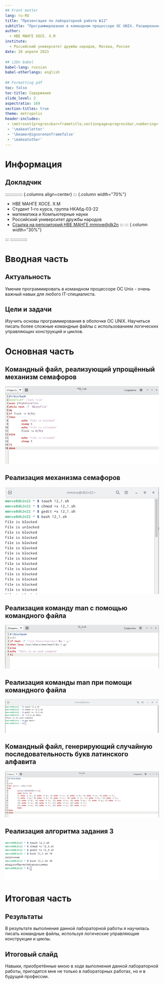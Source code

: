 ```yaml
---
## Front matter
lang: ru-RU
title: "Презентация по лабораторной работе №12"
subtitle: "Программирование в командном процессоре ОС UNIX. Расширенное программирование"
author:
  - НВЕ МАНГЕ ХОСЕ. X.M
institute:
  - Российский университет дружбы народов, Москва, Россия
date: 26 апреля 2023

## i18n babel
babel-lang: russian
babel-otherlangs: english

## Formatting pdf
toc: false
toc-title: Содержание
slide_level: 2
aspectratio: 169
section-titles: true
theme: metropolis
header-includes:
 - \metroset{progressbar=frametitle,sectionpage=progressbar,numbering=fraction}
 - '\makeatletter'
 - '\beamer@ignorenonframefalse'
 - '\makeatother'
---
```


# Информация

## Докладчик

:::::::::::::: {.columns align=center}
::: {.column width="70%"}

 
  * НВЕ МАНГЕ ХОСЕ. X.M
  * Студент 1-го курса, группа НКАбд-03-22
  * математика и Компьютерные науки
  * Российский университет дружбы народов
  * [Ссылка на репозиторий НВЕ МАНГЕ mmnve@dk2n](https://github.com/josegersonmikonve/study_2022-2023_os-intro)
:::
::: {.column width="30%"}


:::
::::::::::::::

# Вводная часть

## Актуальность

  Умение программировать в командном процессоре ОС Unix - очень важный навык для любого IT-специалиста.

## Цели и задачи

  Изучить основы программирования в оболочке ОС UNIX. Научиться писать более сложные командные файлы с использованием логических управляющих конструкций и циклов.

# Основная часть

## Командный файл, реализующий упрощённый механизм семафоров
  
![](image/1.png)

## Реализация механизма семафоров

![](image/2.png)

## Реализация команду man с помощью командного файла

![](image/4.png)

## Реализация команды man при помощи командного файла
  
![](image/5.png)

## Командный файл, генерирующий случайную последовательность букв латинского алфавита
  
![](image/7.png)

## Реализация алгоритма задания 3
  
![](image/8.png)

# Итоговая часть

## Результаты

  В результате выполнения данной лабораторной работы я научилась писать командные файлы, используя логические управляющие конструкции и циклы.

## Итоговый слайд

  Навыки, приобретённые мною в ходе выполнения данной лабораторной работы, пригодятся мне не только в лабораторных работах, но и в будущей профессии.

